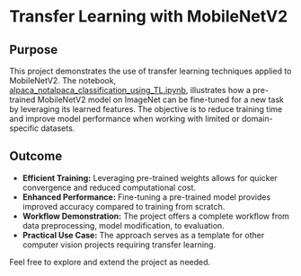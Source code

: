 # Transfer Learning with MobileNetV2

## Purpose

This project demonstrates the use of transfer learning techniques applied to MobileNetV2. The notebook, [alpaca_notalpaca_classification_using_TL.ipynb](alpaca_notalpaca_classification_using_TL.ipynb), illustrates how a pre-trained MobileNetV2 model on ImageNet can be fine-tuned for a new task by leveraging its learned features. The objective is to reduce training time and improve model performance when working with limited or domain-specific datasets.

## Outcome

- **Efficient Training:** Leveraging pre-trained weights allows for quicker convergence and reduced computational cost.
- **Enhanced Performance:** Fine-tuning a pre-trained model provides improved accuracy compared to training from scratch.
- **Workflow Demonstration:** The project offers a complete workflow from data preprocessing, model modification, to evaluation.
- **Practical Use Case:** The approach serves as a template for other computer vision projects requiring transfer learning.

Feel free to explore and extend the project as needed.